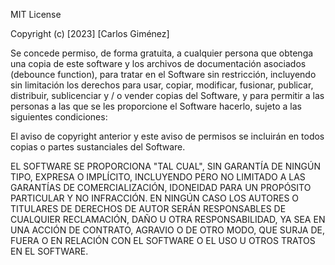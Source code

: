 MIT License

Copyright (c) [2023] [Carlos Giménez]

Se concede permiso, de forma gratuita, a cualquier persona que obtenga una copia
de este software y los archivos de documentación asociados (debounce function), para tratar
en el Software sin restricción, incluyendo sin limitación los derechos
para usar, copiar, modificar, fusionar, publicar, distribuir, sublicenciar y / o vender
copias del Software, y para permitir a las personas a las que se les proporcione el Software
hacerlo, sujeto a las siguientes condiciones:

El aviso de copyright anterior y este aviso de permisos se incluirán en todos
copias o partes sustanciales del Software.

EL SOFTWARE SE PROPORCIONA "TAL CUAL", SIN GARANTÍA DE NINGÚN TIPO, EXPRESA O
IMPLÍCITO, INCLUYENDO PERO NO LIMITADO A LAS GARANTÍAS DE COMERCIALIZACIÓN,
IDONEIDAD PARA UN PROPÓSITO PARTICULAR Y NO INFRACCIÓN. EN NINGÚN CASO
LOS AUTORES O TITULARES DE DERECHOS DE AUTOR SERÁN RESPONSABLES DE CUALQUIER RECLAMACIÓN,
DAÑO U OTRA RESPONSABILIDAD, YA SEA EN UNA ACCIÓN DE CONTRATO, AGRAVIO O DE OTRO MODO,
QUE SURJA DE, FUERA O EN RELACIÓN CON EL SOFTWARE O EL USO U OTROS
TRATOS EN EL SOFTWARE.
